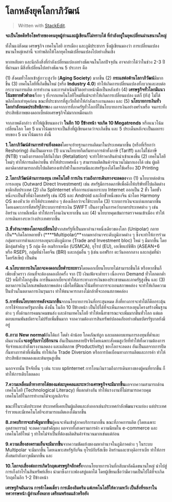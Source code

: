 
# โลกหลังยุคโลกาภิวัฒน์

> Written with [StackEdit](https://stackedit.io/).



**จะเป็นโชคดีหรือโชคร้ายของคนยุคผู้อ่านและผู้เขียนก็ไม่ทราบได้ ที่กำลังอยู่ในยุคเปลี่ยนผ่านขนานใหญ่**

ทั้งในแง่สังคม เศรษฐกิจ เทคโนโลยี การเมือง และภูมิประชากร ซึ่งผู้เขียนมองว่า การเปลี่ยนแปลงขนานใหญ่เหล่านี้ จะทำพลิกให้โลกยุคใหม่เปลี่ยนแปลงไปอย่างสิ้นเชิง

หากหลับตา และนึกถึงสิ่งที่กำลังเปลี่ยนแปลงอย่างชัดเจนในโลกปัจจุบัน อาจกล่าวได้ว่าในช่วง 2-3 ปีที่ผ่านมา มีสิ่งที่เปลี่ยนไปอย่างชัดเจน 5 ประการ คือ

(1) สังคมทั่วโลกเข้าสู่ภาวะสูงวัย (**Aging Society**) มากขึ้น (2) **กระแสต่อต้านโลกาภิวัฒน์**มีมากขึ้น (3) เทคโนโลยีที่เกิดขึ้นใหม่ (หรือ **Industry 4.0**) ทำให้เกิดการเปลี่ยนแปลงทั้งบวกและลบต่อกระบวนการผลิต การทำงาน และการดำเนินชีวิตอย่างหน้ามือเป็นหลังเท้า (4) **เศรษฐกิจทั่วโลกมีแนวโน้มขยายตัวต่ำลง**เรื่อย ๆ ทั้งจากเทคโนโลยีใหม่ที่แม้จะทำให้เกิดการเปลี่ยนแปลง แต่ก็ (ยัง) ไม่ได้พลิกโลกเท่ายุคก่อน ขณะที่ประชากรที่สูงวัยก็ทำให้กำลังแรงงานลดลง และ (5) **นโยบายการเงินทั่วโลกกำลังหมดประสิทธิภาพ**ลง ผลจากการที่ภาครัฐทั่วโลกที่ใช้นโยบายการเงินอย่างพร่ำเพรื่อ จนกระทั่งประสิทธิภาพของดอกเบี้ยต่อเศรษฐกิจไม่มากเหมือนเก่า

จากภาพดังกล่าว ทำให้ผู้เขียนมองว่า **ในอีก** **10** **ปีข้างหน้า จะเกิด** **10 Megatrends** หรือแนวโน้มเปลี่ยนโลก โดย 5 แนวโน้มแรกจะเป็นสิ่งที่ผู้เขียนคาดว่าจะเกิดขึ้น และ 5 ประเด็นหลังจะเป็นผลกระทบของ 5 แนวโน้มแรก ดังนี้

**1.โลกาภิวัฒน์ด้านการค้าจะยิ่งลดลง**โดยจะย้ายฐานการผลิตมาในประเทศมากขึ้น (หรือที่เรียกว่า Reshoring) อันเป็นผลจาก (1) แนวนโยบายกีดกันทางการค้าทั้งภาษี (Tariff) และไม่ใช่ภาษี (NTB) รวมถึงการตอบโต้กันไปมา (Retaliation) จะทำให้ราคาสินค้านำเข้าแพงขึ้น (2) เทคโนโลยีใหม่ๆ ทำให้การผลิตง่ายขึ้น ทำให้ประเทศหนึ่ง ๆ สามารถผลิตสินค้าจำนวนไม่มากเองได้ เช่น ผู้ผลิตอาดิดาสสามารถกลับไปผลิตรองเท้ากีฬาในเยอรมนีและสหรัฐเองได้โดยใช้เครื่อง 3D Printing

**2.โลกาภิวัฒน์ด้านการลงทุน เทคโนโลยี การเงิน รวมถึงการเดินทางจะลดลง**จาก (1) นโยบายต่อต้านการลงทุน (Outward Direct Investment) เช่น สหรัฐมีการลดภาษีเพื่อดึงให้บริษัทที่ไปผลิตต่างชาติกลับประเทศ (2) เกิด Splinternet หรือการแบ่งแยกระบบ Internet ออกเป็น 2 ขั้ว โดยขั้วหนึ่งจะเป็นขั้วที่นำโดยสหรัฐ เช่น iOS และ Android และอีกขั้วหนึ่งของจีน นำโดย Harmony OS ของหัวเว่ย ทำให้ประเทศต่าง ๆ ต้องเลือกว่าจะใช้ระบบใด (3) ระบบการเงินจะแบ่งแยกมากขึ้น โดยเฉพาะการที่สหรัฐใช้ระบบการชำระเงิน SWIFT เป็นอาวุธในการคว่ำบาตรประเทศต่าง ๆ เช่น อิหร่าน เกาหลีเหนือ ทำให้การโอนเงินจะยากขึ้น และ (4) นโยบายคุมเข้มการตรวจคนเข้าเมือง ทำให้การเดินทางระหว่างประเทศยากขึ้น

**3.ขั้วอำนาจของโลกจะเปลี่ยนไป**จากสหรัฐที่เป็นมหาอำนาจหนึ่งเดียวของโลก (Unipolar) กลายเป็น**เกิดโลกหลายขั้ว (****Multipolar)**จากมหาอำนาจระดับภูมิภาคต่าง ๆ ซึ่งจะทำให้การร่วมกลุ่มทางการค้าและการลงทุนระดับภูมิภาค (Trade and Investment bloc) ใหม่ ๆ มีมากขึ้น โดยมีกลุ่มสำคัญ ๆ 5 กลุ่ม คือ อเมริกาเหนือ (USMCA), ยุโรป (EU), เอเซียแปซิฟิก (ASEAN+6 หรือ RSEP), กลุ่มที่นำโดยจีน (BRI) และกลุ่มอื่น ๆ (เช่น แอฟริกา ตะวันออกกลาง และกลุ่มที่นำโดยรัสเซีย) เป็นต้น

**4.นโยบายการเงินโลกจะคงดอกเบี้ยต่ำระยะยาว**โดยดอกเบี้ยนโยบายไม่สามารถขึ้นได้ หรือหากขึ้นก็เพียงชั่วคราว ก่อนที่จะต้องลดลงอีกครั้ง จาก (1) เงินเฟ้อจะต่ำยาว เนื่องจาก Demand ทั่วโลกตกต่ำ (2) หนี้ทั่วโลกสูงขึ้น การขึ้นดอกเบี้ยจะทำให้ภาระทางการเงินของประชาชนและภาครัฐสูงขึ้น และ (3) ตลาดการเงินโลกเสพติดสภาพคล่อง เมื่อใดที่มีแนวโน้มที่ทางการจะถอนสภาพคล่อง จะทำให้เกิดความปั่นป่วนในตลาดการเงินรุนแรง ทำให้ธนาคารกลางไม่กล้าที่จะถอนสภาพคล่อง

**5.การพึ่งนโยบายการคลังจะมากขึ้น**จากนโยบายการเงินที่กระสุนหมด สิ่งที่ทางการจะทำได้ก็คือกระตุ้นการใช้จ่ายภาครัฐมากขึ้น ดังนั้น ในอีก 10 ปีข้างหน้า เป็นไปได้ที่จะเห็นภาคการลงทุนโครงสร้างพื้นฐานต่าง ๆ ทั้งด้านการคมนาคมขนส่ง และด้านเทคโนโลยี ทำให้หนี้สาธารณะจะเพิ่มมากขึ้นทั่วโลก แต่ผลตอบแทนพันธบัตรจะไม่ปรับเพิ่มขึ้นมาก จากความต้องการสินทรัพย์ปลอดภัยอย่างพันธบัตรรัฐบาลยังมีอยู่

**6.ภาวะ** **New normal**อันได้แก่ โตต่ำ ค้าน้อย โภคภัณฑ์ถูก และผลตอบแทนการลงทุนที่ต่ำและผันผวนนั้น**จะอยู่กับเราไปอีกนาน** อันเป็นผลหลายปัจจัยโดยเฉพาะสังคมสูงวัยที่ทำให้ทั้งความต้องการจับจ่ายและกำลังแรงงานลดลง และผลิตภาพ (Productivity) ของโลกจะลดลง อันเป็นผลจากการปิดกั้นทางการค้าที่เพิ่มขึ้น ทำให้เกิด Trade Diversion หรือการบิดเบือนทางการผลิตและการค้า ทำให้ประสิทธิภาพลดลงและต้นทุนสูงขึ้น

นอกจากนั้น ปัจจัยอื่น ๆ เช่น ระบบ splinternet การโอนเงินรวมถึงการเดินทางของผู้คนที่ยากขึ้น ก็ทำให้การเติบโตลดลง

**7.ความเหลื่อมล้ำทางรายได้ของแต่ละบุคคลและระหว่างเศรษฐกิจจะมีมากขึ้น**ผลจากความสามารถด้านเทคโนโลยี (Technological Literacy) ที่แตกต่างกัน ทำให้แรงงานที่ไม่สามารถควบคุมเทคโนโลยีในการทำงานได้จะถูกเลิกจ้าง

ขณะที่ในระดับประเทศ ประเทศที่เคยเป็นผู้ผลิตและส่งออกเช่นประเทศกำลังพัฒนาจะแย่ลง แต่ประเทศร่ำรวยและมีเทคโนโลยีจะสามารถผลิตเองได้มากขึ้น

**8.ภาคบริการจะสำคัญมากขึ้น**ผู้คนจะหันเข้าสู่ภาคบริการมากขึ้น ขณะที่ภาคการผลิต (โดยเฉพาะอุตสาหกรรม) จะลดความสำคัญลง ผลจากทั้งสงครามการค้า ความนิยมใน e-commerce และเทคโนโลยีใหม่ ๆ ทำใหไม่จำเป็นที่ต้องผลิตสินค้าจำนวนมากเช่นแต่ก่อน

**9.ความเสี่ยงสงครามเย็นจะมีมากขึ้น**จากความขัดแย้งของมหาอำนาจในภูมิภาคต่าง ๆ ในระบบ Multipolar จะมีมากขึ้น โดยเฉพาะสหรัฐกับจีน ยุโรปกับรัสเซีย อิหร่านและซาอุดิอาราเบีย ทำให้การสั่งสมกำลังอาวุธมีมากขึ้น และ

**10.โลกจะเสี่ยงต่อการเกิดวิกฤตเศรษฐกิจอีกครั้ง**จากนโยบายการเงินที่กลับมาอัดฉีดขนานใหญ่ นำไปสู่การเก็งกำไรในสินทรัพย์เสี่ยง นำมาซึ่งภาวะฟองสบู่แตกได้ โดยผู้เขียนเชื่อว่ามีความเป็นไปได้ที่จะเกิดวิกฤตในอีก 1-2 ปีข้างหน้า

**เศรษฐกิจผันผวน การค้าโดดเดี่ยว การเมืองอึมครึม แต่เทคโนโลยีให้ความหวัง เป็นสิ่งที่รอเราในทศวรรษหน้า ผู้อ่านทั้งหลาย เตรียมพร้อมแล้วหรือยัง**
<!--stackedit_data:
eyJoaXN0b3J5IjpbLTExOTcyMzE5NTNdfQ==
-->